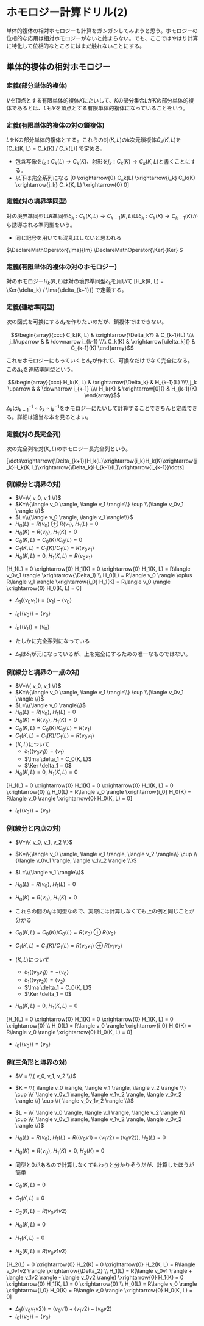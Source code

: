 # ホモロジー計算ドリル(2)

単体的複体の相対ホモロジーも計算をガンガンしてみようと思う。ホモロジーの位相的な応用は相対ホモロジーがないと始まらない。でも、ここではやはり計算に特化して位相的なところにはまだ触れないことにする。

## 単体的複体の相対ホモロジー

### 定義(部分単体的複体)

$V$を頂点とする有限単体的複体$K$にたいして、$K$の部分集合$L$が$K$の部分単体的複体であるとは、$L$も$V$を頂点とする有限単体的複体になっていることをいう。

### 定義(有限単体的複体の対の鎖複体)

$L$を$K$の部分単体的複体とする。これらの対$(K, L)$の$k$次元鎖複体$C_k(K, L)$を
[C_k(K, L) = C_k(K) / C_k(L)]
で定める。

* 包含写像を$i_k : C_k(L) \to C_k(K)$、射影を$j_k : C_k(K) \to C_k(K, L)$と書くことにする。
* 以下は完全系列になる
[0 \xrightarrow{0} C_k(L) \xrightarrow{i_k} C_k(K) \xrightarrow{j_k} C_k(K, L) \xrightarrow{0} 0]

### 定義(対の境界準同型)

対の境界準同型は$R$準同型$\delta_k : C_k(K, L) \to C_{k-1}(K, L)$は$\delta_k : C_k(K) \to C_{k-1}(K)$から誘導される準同型をいう。

* 同じ記号を用いても混乱はしないと思われる

$\DeclareMathOperator{\Ima}{Im}
\DeclareMathOperator{\Ker}{Ker}
$

### 定義(有限単体的複体の対のホモロジー)

対のホモロジー$H_k(K, L)$は対の境界準同型$\delta_k$を用いて
[H_k(K, L) = \Ker{\delta_k} / \Ima{\delta_{k+1}}]
で定義する。

### 定義(連結準同型)

次の図式を可換にする$\Delta_k$を作りたいのだが、鎖複体ではできない。

$$\begin{array}{ccc}
C_k(K, L) & \xrightarrow{\Delta_k?} & C_{k-1}(L) \\\\
j_k\uparrow  & & \downarrow i_{k-1} \\\\
C_k(K) & \xrightarrow[\delta_k]{} & C_{k-1}(K)
\end{array}$$

これをホモロジーにもっていくと$\Delta_k$が作れて、可換なだけでなく完全になる。この$\Delta_k$を連結準同型という。

$$\begin{array}{ccc}
H_k(K, L) & \xrightarrow{\Delta_k} & H_{k-1}(L) \\\\
j_k \uparrow  & & \downarrow i_{k-1}  \\\\
H_k(K) & \xrightarrow[0]{} & H_{k-1}(K)
\end{array}$$

$\Delta_k$は$i_{k-1}^{-1}\circ\delta_k\circ j_k^{-1}$をホモロジーにたいして計算することできちんと定義できる。詳細は適当な本を見るとよい。

### 定義(対の長完全列)

次の完全列を対$(K, L)$のホモロジー長完全列という。

[\dots\xrightarrow{\Delta_{k+1}}H_k(L)\xrightarrow{i_k}H_k(K)\xrightarrow{j_k}H_k(K, L)\xrightarrow{\Delta_k}H_{k-1}(L)\xrightarrow{i_{k-1}}\dots]

### 例(線分と境界の対)

* $V=\\{ v_0, v_1 \\}$
* $K=\\{\langle v_0 \rangle, \langle v_1 \rangle\\} \cup \\{\langle v_0v_1 \rangle \\}$
* $L=\\{\langle v_0 \rangle, \langle v_1 \rangle\\}$
* $H_0(L) = R\langle v_0 \rangle \oplus R\langle v_1 \rangle$, $H_1(L) = 0$
* $H_0(K) = R\langle v_0 \rangle$, $H_1(K) = 0$
* $C_0(K, L) = C_0(K) / C_0(L) = 0$
* $C_1(K, L) = C_1(K) / C_1(L) = R\langle v_0v_1 \rangle$
* $H_0(K, L) = 0$, $H_1(K, L) = R\langle v_0v_1 \rangle$

[H_1(L) = 0 \xrightarrow{0} H_1(K) = 0 \xrightarrow{0} H_1(K, L) = R\langle v_0v_1 \rangle \xrightarrow{\Delta_1} \\\\
H_0(L) = R\langle v_0 \rangle \oplus R\langle v_1 \rangle \xrightarrow{i_0} H_1(K) =  R\langle v_0 \rangle \xrightarrow{0} H_0(K, L) = 0]

* $\Delta_1(\langle v_0v_1 \rangle) = \langle v_1 \rangle - \langle v_0 \rangle$
* $i_0(\langle v_0 \rangle) = \langle v_0 \rangle$
* $i_0(\langle v_1 \rangle) = \langle v_0 \rangle$

* たしかに完全系列になっている
* $\Delta_1$は$\delta_1$が元になっているが、上を完全にするための唯一なものではない。

### 例(線分と境界の一点の対)

* $V=\\{ v_0, v_1 \\}$
* $K=\\{\langle v_0 \rangle, \langle v_1 \rangle\\} \cup \\{\langle v_0v_1 \rangle \\}$
* $L=\\{\langle v_0 \rangle\\}$
* $H_0(L) = R\langle v_0 \rangle$, $H_1(L) = 0$
* $H_0(K) = R\langle v_0 \rangle$, $H_1(K) = 0$
* $C_0(K, L) = C_0(K) / C_0(L) = R\langle v_1 \rangle$
* $C_1(K, L) = C_1(K) / C_1(L) = R\langle v_0v_1 \rangle$
* $(K, L)$について
    * $\delta_1(\langle v_0v_1 \rangle) = \langle v_1 \rangle$
    * $\Ima \delta_1 = C_0(K, L)$
    * $\Ker \delta_1 = 0$
* $H_0(K, L) = 0$, $H_1(K, L) = 0$

[H_1(L) = 0 \xrightarrow{0} H_1(K) = 0 \xrightarrow{0} H_1(K, L) = 0 \xrightarrow{0} \\\\
H_0(L) = R\langle v_0 \rangle \xrightarrow{i_0} H_0(K) =  R\langle v_0 \rangle \xrightarrow{0} H_0(K, L) = 0]

* $i_0(\langle v_0 \rangle) = \langle v_0 \rangle$

### 例(線分と内点の対)

* $V=\\{ v_0, v_1, v_2 \\}$
* $K=\\{\langle v_0 \rangle, \langle v_1 \rangle, \langle v_2 \rangle\\} \cup \\{\langle v_0v_1 \rangle, \langle v_1v_2 \rangle \\}$
* $L=\\{\langle v_1 \rangle\\}$
* $H_0(L) = R\langle v_0 \rangle$, $H_1(L) = 0$
* $H_0(K) = R\langle v_0 \rangle$, $H_1(K) = 0$
* これらの間の$i_k$は同型なので、実際には計算しなくても上の例と同じことが分かる

* $C_0(K, L) = C_0(K) / C_0(L) = R\langle v_0 \rangle \oplus R\langle v_2 \rangle$
* $C_1(K, L) = C_1(K) / C_1(L) = R\langle v_0v_1 \rangle \oplus R\langle v_1v_2 \rangle$
* $(K, L)$について
    * $\delta_1(\langle v_0v_1 \rangle) = -\langle v_0 \rangle$
    * $\delta_1(\langle v_1v_2 \rangle) = \langle v_2 \rangle$
    * $\Ima \delta_1 = C_0(K, L)$
    * $\Ker \delta_1 = 0$
* $H_0(K, L) = 0$, $H_1(K, L) = 0$

[H_1(L) = 0 \xrightarrow{0} H_1(K) = 0 \xrightarrow{0} H_1(K, L) = 0 \xrightarrow{0} \\\\
H_0(L) = R\langle v_0 \rangle \xrightarrow{i_0} H_0(K) =  R\langle v_0 \rangle \xrightarrow{0} H_0(K, L) = 0]

* $i_0(\langle v_0 \rangle) = \langle v_0 \rangle$

### 例(三角形と境界の対)

* $V = \\{ v_0, v_1, v_2 \\}$
* $K = \\{ \langle v_0 \rangle,  \langle v_1 \rangle,  \langle v_2 \rangle \\} \cup \\{  \langle v_0v_1 \rangle, \langle v_1v_2 \rangle, \langle v_0v_2 \rangle \\} \cup \\{ \langle v_0v_1v_2 \rangle \\}$
* $L = \\{ \langle v_0 \rangle,  \langle v_1 \rangle,  \langle v_2 \rangle \\} \cup \\{  \langle v_0v_1 \rangle, \langle v_1v_2 \rangle, \langle v_0v_2 \rangle \\}$
* $H_0(L) = R\langle v_0 \rangle$, $H_1(L) = R(\langle v_0v1 \rangle + \langle v_1v2 \rangle - \langle v_0v2 \rangle)$, $H_2(L) = 0$
* $H_0(K) = R\langle v_0 \rangle$, $H_1(K) = 0$, $H_2(K) = 0$
* 同型と$0$があるので計算しなくてもわりと分かりそうだが、計算したほうが簡単

* $C_0(K, L) = 0$
* $C_1(K, L) = 0$
* $C_2(K, L) = R\langle v_0v1v2 \rangle$
* $H_0(K, L) = 0$
* $H_1(K, L) = 0$
* $H_2(K, L) = R\langle v_0v1v2 \rangle$

[H_2(L) = 0 \xrightarrow{0} H_2(K) = 0 \xrightarrow{0} H_2(K, L) = R\langle v_0v1v2 \rangle \xrightarrow{\Delta_2} \\\\
H_1(L) = R(\langle v_0v1 \rangle + \langle v_1v2 \rangle - \langle v_0v2 \rangle) \xrightarrow{0} H_1(K) = 0 \xrightarrow{0} H_1(K, L) = 0 \xrightarrow{0} \\\\
H_0(L) = R\langle v_0 \rangle \xrightarrow{i_0} H_0(K) =  R\langle v_0 \rangle \xrightarrow{0} H_0(K, L) = 0]

* $\Delta_1(\langle v_0v_1v2 \rangle) = \langle v_0v1 \rangle + \langle v_1v2 \rangle - \langle v_0v2 \rangle$
* $i_0(\langle v_0 \rangle) = \langle v_0 \rangle$

